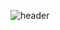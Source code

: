![header](https://capsule-render.vercel.app/api?type=wave&color=auto&height=300&section=header&text=welcome%20to%20github&fontSize=90)
